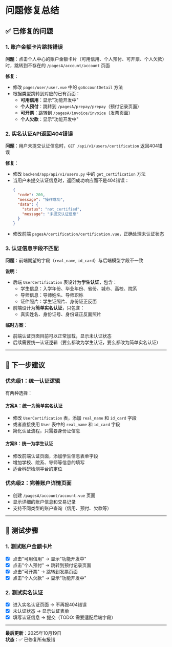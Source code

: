 # 问题修复总结

## ✅ 已修复的问题

### 1. 账户金额卡片跳转错误
**问题**：点击个人中心的账户金额卡片（可用信用、个人预付、可开票、个人欠款）时，跳转到不存在的 `/pagesA/account/account` 页面

**修复**：
- 修改 `pages/user/user.vue` 中的 `goAccountDetail` 方法
- 根据类型跳转到对应的已有页面：
  - **可用信用**：显示"功能开发中"
  - **个人预付**：跳转到 `/pagesA/prepay/prepay`（预付记录页面）
  - **可开票**：跳转到 `/pagesA/invoice/invoice`（发票页面）
  - **个人欠款**：显示"功能开发中"

### 2. 实名认证API返回404错误
**问题**：用户未提交认证信息时，`GET /api/v1/users/certification` 返回404错误

**修复**：
- 修改 `backend/app/api/v1/users.py` 中的 `get_certification` 方法
- 当用户未提交认证信息时，返回成功响应而不是404错误：
  ```json
  {
    "code": 200,
    "message": "操作成功",
    "data": {
      "status": "not_certified",
      "message": "未提交认证信息"
    }
  }
  ```
- 修改前端 `pagesA/certification/certification.vue`，正确处理未认证状态

### 3. 认证信息字段不匹配
**问题**：前端期望的字段（`real_name`, `id_card`）与后端模型字段不一致

**说明**：
- 后端 `UserCertification` 表设计为**学生认证**，包含：
  - 学生信息：入学年份、毕业年份、省份、城市、高校、院系
  - 导师信息：导师姓名、导师职称
  - 证件照片：学生证照片、身份证正反面
- 前端设计为**简单实名认证**，只包含：
  - 真实姓名、身份证号、身份证正反面照片

**临时方案**：
- 前端认证页面目前可以正常加载，显示未认证状态
- 后续需要统一认证逻辑（要么都改为学生认证，要么都改为简单实名认证）

---

## 🎯 下一步建议

### 优先级1：统一认证逻辑
有两种选择：

#### 方案A：统一为简单实名认证
- 修改 `UserCertification` 表，添加 `real_name` 和 `id_card` 字段
- 或者直接使用 `User` 表中的 `real_name` 和 `id_card` 字段
- 简化认证流程，只需要身份证信息

#### 方案B：统一为学生认证
- 修改前端认证页面，添加学生信息表单字段
- 增加学校、院系、导师等信息的填写
- 适合科研检测平台的定位

### 优先级2：完善账户详情页面
- 创建 `/pagesA/account/account.vue` 页面
- 显示详细的账户信息和交易记录
- 支持不同类型的账户查询（信用、预付、欠款等）

---

## 🧪 测试步骤

### 1. 测试账户金额卡片
- [x] 点击"可用信用" → 显示"功能开发中"
- [x] 点击"个人预付" → 跳转到预付记录页面
- [x] 点击"可开票" → 跳转到发票页面
- [x] 点击"个人欠款" → 显示"功能开发中"

### 2. 测试实名认证
- [x] 进入实名认证页面 → 不再报404错误
- [x] 未认证状态 → 显示认证表单
- [x] 填写认证信息 → 提交（TODO: 需要适配后端字段）

---

**最后更新**：2025年10月19日  
**状态**：✅ 已修复所有报错
